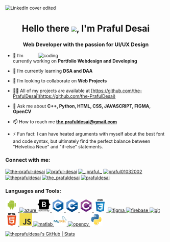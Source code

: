 ![LinkedIn cover edited](https://github.com/the-PrafulDesai/the-PrafulDesai/assets/108045971/d6a1bcd8-8cbe-4c85-8b5f-0307b46970e9)

<h1 align="center">Hello there <img src="https://raw.githubusercontent.com/MartinHeinz/MartinHeinz/master/wave.gif" width="30" />, I'm Praful Desai </h1>

<h3 align="center">Web Developer with the passion for UI/UX Design</h3>

 <img align="right" alt="coding" width="400" src="https://miro.medium.com/v2/resize:fit:828/0*C-cPP9D2MIyeexAT.gif">


- 🔭 I’m currently working on **Portfolio Webdesign and Developing**

- 🌱 I’m currently learning **DSA and DAA**

- 👯 I’m looking to collaborate on **Web Projects**

- 👨‍💻 All of my projects are available at [https://github.com/the-PrafulDesai](https://github.com/the-PrafulDesai)

- 💬 Ask me about **C++, Python, HTML, CSS, JAVASCRIPT, FIGMA, OpenCV**

- 📫 How to reach me **the.prafuldesai@gmail.com**

- ⚡ Fun fact: I can have heated arguments with myself about the best font and code syntax, but ultimately find the perfect balance between "Helvetica Neue" and "if-else" statements.

<h3 align="left">Connect with me:</h3>
<p align="left">
<a href="https://linkedin.com/in/the-praful-desai" target="_blank"><img align="center" src="https://raw.githubusercontent.com/rahuldkjain/github-profile-readme-generator/master/src/images/icons/Social/linked-in-alt.svg" alt="the-praful-desai" height="30" width="40" /></a>
<a href="https://stackoverflow.com/users/22029166/praful-desai" target="_blank"><img align="center" src="https://raw.githubusercontent.com/rahuldkjain/github-profile-readme-generator/master/src/images/icons/Social/stack-overflow.svg" alt="praful-desai" height="30" width="40" /></a>
<a href="https://www.instagram.com/_.praful._/" target="_blank"><img align="center" src="https://raw.githubusercontent.com/rahuldkjain/github-profile-readme-generator/master/src/images/icons/Social/instagram.svg" alt="_.praful._" height="30" width="40" /></a>
<a href="https://dribbble.com/praful01032002" target="_blank"><img align="center" src="https://raw.githubusercontent.com/rahuldkjain/github-profile-readme-generator/master/src/images/icons/Social/dribbble.svg" alt="praful01032002" height="30" width="40" /></a>
<a href="https://www.behance.net/theprafuldesai" target="_blank"><img align="center" src="https://raw.githubusercontent.com/rahuldkjain/github-profile-readme-generator/master/src/images/icons/Social/behance.svg" alt="theprafuldesai" height="30" width="40" /></a>
<a href="https://www.hackerrank.com/the_prafuldesai?hr_r=1" target="_blank"><img align="center" src="https://raw.githubusercontent.com/rahuldkjain/github-profile-readme-generator/master/src/images/icons/Social/hackerrank.svg" alt="the_prafuldesai" height="30" width="40" /></a>
<a href="https://leetcode.com/prafuldesai/" target="_blank"><img align="center" src="https://raw.githubusercontent.com/rahuldkjain/github-profile-readme-generator/master/src/images/icons/Social/leet-code.svg" alt="prafuldesai" height="30" width="40" /></a>
</p>

<h3 align="left">Languages and Tools:</h3>
<p align="left"> <a href="https://developer.android.com" target="_blank" rel="noreferrer"> <img src="https://raw.githubusercontent.com/devicons/devicon/master/icons/android/android-original-wordmark.svg" alt="android" width="40" height="40"/> </a> <a href="https://azure.microsoft.com/en-in/" target="_blank" rel="noreferrer"> <img src="https://www.vectorlogo.zone/logos/microsoft_azure/microsoft_azure-icon.svg" alt="azure" width="40" height="40"/> </a> <a href="https://getbootstrap.com" target="_blank" rel="noreferrer"> <img src="https://raw.githubusercontent.com/devicons/devicon/master/icons/bootstrap/bootstrap-plain-wordmark.svg" alt="bootstrap" width="40" height="40"/> </a> <a href="https://www.cprogramming.com/" target="_blank" rel="noreferrer"> <img src="https://raw.githubusercontent.com/devicons/devicon/master/icons/c/c-original.svg" alt="c" width="40" height="40"/> </a> <a href="https://www.w3schools.com/cpp/" target="_blank" rel="noreferrer"> <img src="https://raw.githubusercontent.com/devicons/devicon/master/icons/cplusplus/cplusplus-original.svg" alt="cplusplus" width="40" height="40"/> </a> <a href="https://www.w3schools.com/cs/" target="_blank" rel="noreferrer"> <img src="https://raw.githubusercontent.com/devicons/devicon/master/icons/csharp/csharp-original.svg" alt="csharp" width="40" height="40"/> </a> <a href="https://www.w3schools.com/css/" target="_blank" rel="noreferrer"> <img src="https://raw.githubusercontent.com/devicons/devicon/master/icons/css3/css3-original-wordmark.svg" alt="css3" width="40" height="40"/> </a> <a href="https://www.figma.com/" target="_blank" rel="noreferrer"> <img src="https://www.vectorlogo.zone/logos/figma/figma-icon.svg" alt="figma" width="40" height="40"/> </a> <a href="https://firebase.google.com/" target="_blank" rel="noreferrer"> <img src="https://www.vectorlogo.zone/logos/firebase/firebase-icon.svg" alt="firebase" width="40" height="40"/> </a> <a href="https://git-scm.com/" target="_blank" rel="noreferrer"> <img src="https://www.vectorlogo.zone/logos/git-scm/git-scm-icon.svg" alt="git" width="40" height="40"/> </a> <a href="https://www.w3.org/html/" target="_blank" rel="noreferrer"> <img src="https://raw.githubusercontent.com/devicons/devicon/master/icons/html5/html5-original-wordmark.svg" alt="html5" width="40" height="40"/> </a> <a href="https://developer.mozilla.org/en-US/docs/Web/JavaScript" target="_blank" rel="noreferrer"> <img src="https://raw.githubusercontent.com/devicons/devicon/master/icons/javascript/javascript-original.svg" alt="javascript" width="40" height="40"/> </a> <a href="https://www.mathworks.com/" target="_blank" rel="noreferrer"> <img src="https://upload.wikimedia.org/wikipedia/commons/2/21/Matlab_Logo.png" alt="matlab" width="40" height="40"/> </a> <a href="https://www.mysql.com/" target="_blank" rel="noreferrer"> <img src="https://raw.githubusercontent.com/devicons/devicon/master/icons/mysql/mysql-original-wordmark.svg" alt="mysql" width="40" height="40"/> </a> <a href="https://opencv.org/" target="_blank" rel="noreferrer"> <img src="https://www.vectorlogo.zone/logos/opencv/opencv-icon.svg" alt="opencv" width="40" height="40"/> </a> <a href="https://www.python.org" target="_blank" rel="noreferrer"> <img src="https://raw.githubusercontent.com/devicons/devicon/master/icons/python/python-original.svg" alt="python" width="40" height="40"/> </a> </p>

<!-- <p><img align="left" src="https://github-readme-stats-ruby-one.vercel.app/api/top-langs?username=the-prafuldesai&show_icons=true&locale=en&layout=compact" alt="the-prafuldesai" /></p>

<p>&nbsp;<img align="center" src="https://github-readme-stats-ruby-one.vercel.app/api?username=the-prafuldesai&show_icons=true&locale=en" alt="the-prafuldesai" /></p> -->

<!-- <p><img align="center" src="https://github-readme-streak-stats.herokuapp.com/?user=the-prafuldesai&" alt="the-prafuldesai" /></p> -->


[![theprafuldesai's GitHub | Stats](https://stats.quine.sh/theprafuldesai/github?theme=dark)](https://quine.sh?utm_source=widgets&utm_campaign=theprafuldesai)
<!--
**the-PrafulDesai/the-PrafulDesai** is a ✨ _special_ ✨ repository because its `README.md` (this file) appears on your GitHub profile.

Here are some ideas to get you started:

- 🔭 I’m currently working on ...
- 🌱 I’m currently learning ...
- 👯 I’m looking to collaborate on ...
- 🤔 I’m looking for help with ...
- 💬 Ask me about ...
- 📫 How to reach me: ...
- 😄 Pronouns: ...
- ⚡ Fun fact: I can have heated arguments with myself about the best font and code syntax, but ultimately find the perfect balance between "Helvetica Neue" and "if-else" statements.
-->
